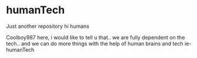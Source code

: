 # humanTech
Just another repository
hi humans

Coolboy987 here, i would like to tell u that..
we are fully dependent on the tech.. and we can do more things with the help of human  brains and tech
ie- humanTech
